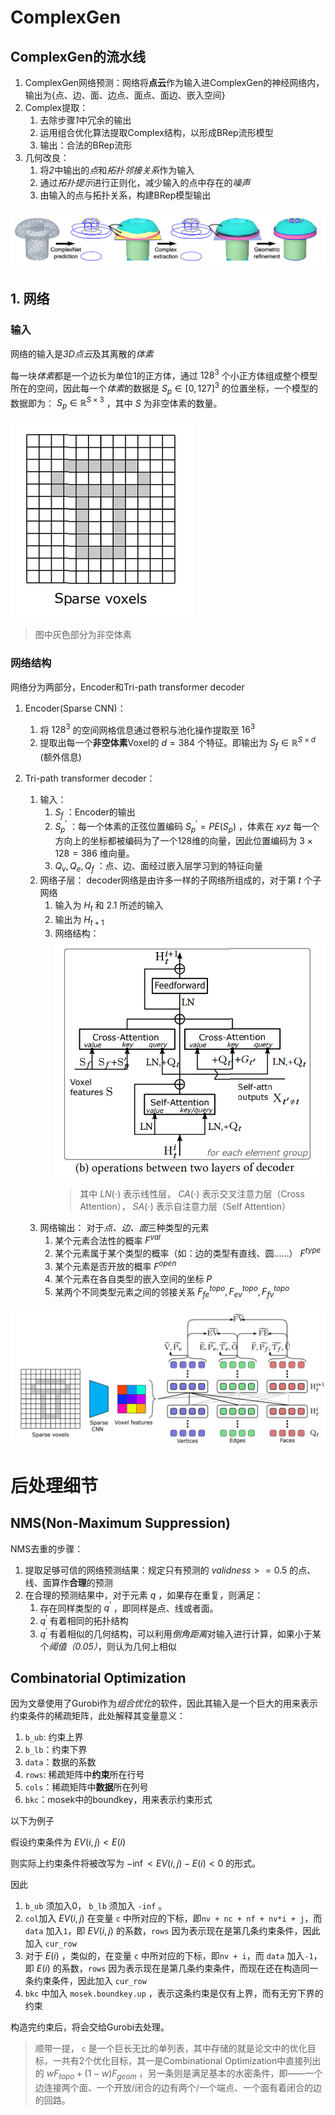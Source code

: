# ComplexGen

## ComplexGen的流水线

1. ComplexGen网络预测：网络将**点云**作为输入进ComplexGen的神经网络内，输出为{点、边、面、边点、面点、面边、嵌入空间}
2. Complex提取：
    1. 去除步骤*1*中冗余的输出
    2. 运用组合优化算法提取Complex结构，以形成BRep流形模型
    3. 输出：合法的BRep流形
3. 几何改良：
    1. 将*2*中输出的*点*和*拓扑邻接关系*作为输入
    2. 通过*拓扑提示*进行正则化，减少输入的点中存在的*噪声*
    3. 由输入的点与拓扑关系，构建BRep模型输出

![Pipeline](./images/pipeline.png)


## 1. 网络

### 输入
网络的输入是*3D点云*及其离散的*体素*

每一块*体素*都是一个边长为单位1的正方体，通过 $128^3$ 个小正方体组成整个模型所在的空间，因此每一个*体素*的数据是 $S_p \in [0, 127]^3$ 的位置坐标，一个模型的数据即为： $S_p \in \mathbb{R}^{S \times 3}$ ，其中 $S$ 为非空体素的数量。

![Voxels](./images/voxel.png)

> 图中灰色部分为非空体素

### 网络结构
网络分为两部分，Encoder和Tri-path transformer decoder

1. Encoder(Sparse CNN)：

    1. 将 $128^3$ 的空间网格信息通过卷积与池化操作提取至 $16^3$ 
    2. 提取出每一个**非空体素**Voxel的 $d=384$ 个特征。即输出为 $S_f \in \mathbb{R}^{S \times d}$ (额外信息)

2. Tri-path transformer decoder：
    1. 输入： 
        1.  $S_f$ ：Encoder的输出
        2.  $S^{'}_p$ ：每一个体素的正弦位置编码 $S^{'}_p=PE(S_p)$ ，体素在 $xyz$ 每一个方向上的坐标都被编码为了一个128维的向量，因此位置编码为 $3 \times 128=386$ 维向量。
        3.  $Q_v,Q_e,Q_f$ ：点、边、面经过嵌入层学习到的特征向量
    2. 网络子层：
        decoder网络是由许多一样的子网络所组成的，对于第 $t$ 个子网络
        1. 输入为 $H_t$ 和 $2.1$ 所述的输入
        2. 输出为 $H_{t+1}$
        3. 网络结构：
            ![Sublayer](./images/sublayer.png)
            > 其中 $LN(\cdot)$ 表示线性层， $CA(\cdot)$ 表示交叉注意力层（Cross Attention）， $SA(\cdot)$ 表示自注意力层（Self Attention）
    3. 网络输出：
        对于*点、边、面*三种类型的元素
        1. 某个元素合法性的概率 $F^{val}$
        2. 某个元素属于某个类型的概率（如：边的类型有直线、圆……） $F^{type}$
        3. 某个元素是否开放的概率 $F^{open}$ 
        4. 某个元素在各自类型的嵌入空间的坐标 $P$ 
        5. 某两个不同类型元素之间的邻接关系 $F^{topo}_{fe}, F^{topo}_{ev}, F^{topo}_{fv}$

![network](./images/network.png)

# 后处理细节
## NMS(Non-Maximum Suppression)
NMS去重的步骤：
1. 提取足够可信的网络预测结果：规定只有预测的 $validness >= 0.5$ 的点、线、面算作**合理**的预测
2. 在合理的预测结果中，对于元素 $q$ ，如果存在重复，则满足：
    1. 存在同样类型的 $q^{'}$ ，即同样是点、线或者面。
    2. $q^{'}$ 有着相同的拓扑结构
    3. $q^{'}$ 有着相似的几何结构，可以利用*倒角距离*对输入进行计算，如果小于某个*阈值（0.05）*，则认为几何上相似

## Combinatorial Optimization

因为文章使用了Gurobi作为*组合优化*的软件，因此其输入是一个巨大的用来表示约束条件的稀疏矩阵，此处解释其变量意义：

1. `b_ub`: 约束上界
2. `b_lb`：约束下界
3. `data`：数据的系数
4. `rows`: 稀疏矩阵中**约束**所在行号
5. `cols`：稀疏矩阵中**数据**所在列号
6. `bkc`：mosek中的boundkey，用来表示约束形式

以下为例子 

假设约束条件为 $EV(i,j) < E(i)$

则实际上约束条件将被改写为 $-\inf < EV(i,j)-E(i) < 0$ 的形式。

因此
1. `b_ub` 须加入0， `b_lb` 须加入 `-inf` 。
2. `col`加入 $EV(i,j)$ 在变量 `c` 中所对应的下标，即`nv + nc + nf + nv*i + j`，而 `data` 加入`1`，即 $EV(i,j)$ 的系数，`rows` 因为表示现在是第几条约束条件，因此加入 `cur_row`
3. 对于 $E(i)$ ，类似的，在变量 `c` 中所对应的下标，即`nv + i`，而 `data` 加入`-1`，即 $E(i)$ 的系数，`rows` 因为表示现在是第几条约束条件，而现在还在构造同一条约束条件，因此加入 `cur_row`
4. `bkc` 中加入 `mosek.boundkey.up` ，表示这条约束是仅有上界，而有无穷下界的约束

构造完约束后，将会交给Gurobi去处理。

> 顺带一提， `c` 是一个巨长无比的单列表，其中存储的就是论文中的优化目标，一共有2个优化目标，其一是Combinational Optimization中直接列出的 $wF_{topo}+(1-w)F_{geom}$ ，另一条则是满足基本的水密条件，即——一个边连接两个面、一个开放/闭合的边有两个/一个端点、一个面有着闭合的边的回路。